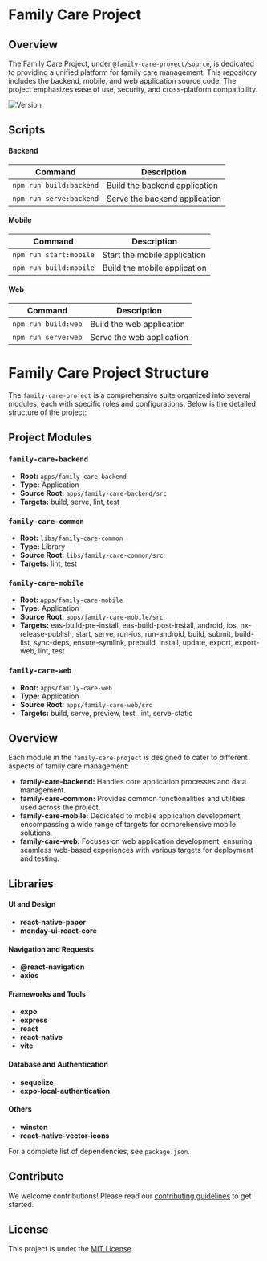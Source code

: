 # Family Care Project

## Overview
The Family Care Project, under `@family-care-proyect/source`, is dedicated to providing a unified platform for family care management. This repository includes the backend, mobile, and web application source code. The project emphasizes ease of use, security, and cross-platform compatibility.

![Version](https://img.shields.io/badge/version-0.0.0-brightgreen)

## Scripts
#### Backend
| Command | Description |
|---------|-------------|
| `npm run build:backend` | Build the backend application |
| `npm run serve:backend` | Serve the backend application |

#### Mobile
| Command | Description |
|---------|-------------|
| `npm run start:mobile` | Start the mobile application |
| `npm run build:mobile` | Build the mobile application |

#### Web
| Command | Description |
|---------|-------------|
| `npm run build:web` | Build the web application |
| `npm run serve:web` | Serve the web application |

# Family Care Project Structure

The `family-care-project` is a comprehensive suite organized into several modules, each with specific roles and configurations. Below is the detailed structure of the project:

## Project Modules

### `family-care-backend`
- **Root:** `apps/family-care-backend`
- **Type:** Application
- **Source Root:** `apps/family-care-backend/src`
- **Targets:** build, serve, lint, test

### `family-care-common`
- **Root:** `libs/family-care-common`
- **Type:** Library
- **Source Root:** `libs/family-care-common/src`
- **Targets:** lint, test

### `family-care-mobile`
- **Root:** `apps/family-care-mobile`
- **Type:** Application
- **Source Root:** `apps/family-care-mobile/src`
- **Targets:** eas-build-pre-install, eas-build-post-install, android, ios, nx-release-publish, start, serve, run-ios, run-android, build, submit, build-list, sync-deps, ensure-symlink, prebuild, install, update, export, export-web, lint, test

### `family-care-web`
- **Root:** `apps/family-care-web`
- **Type:** Application
- **Source Root:** `apps/family-care-web/src`
- **Targets:** build, serve, preview, test, lint, serve-static

## Overview

Each module in the `family-care-project` is designed to cater to different aspects of family care management:

- **family-care-backend:** Handles core application processes and data management.
- **family-care-common:** Provides common functionalities and utilities used across the project.
- **family-care-mobile:** Dedicated to mobile application development, encompassing a wide range of targets for comprehensive mobile solutions.
- **family-care-web:** Focuses on web application development, ensuring seamless web-based experiences with various targets for deployment and testing.


## Libraries
#### UI and Design
- **react-native-paper**
- **monday-ui-react-core**

#### Navigation and Requests
- **@react-navigation**
- **axios**

#### Frameworks and Tools
- **expo**
- **express**
- **react**
- **react-native**
- **vite**

#### Database and Authentication
- **sequelize**
- **expo-local-authentication**

#### Others
- **winston**
- **react-native-vector-icons**

For a complete list of dependencies, see `package.json`.

## Contribute
We welcome contributions! Please read our [contributing guidelines](#contributing) to get started.

## License
This project is under the [MIT License](./LICENSE).

